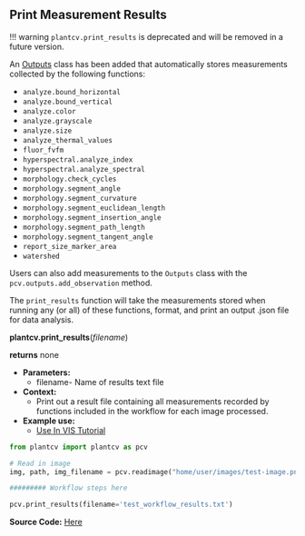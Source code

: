 ## Print Measurement Results 

!!! warning
    `plantcv.print_results` is deprecated and will be removed in a future version.

An [Outputs](outputs.md) class has been added that automatically stores measurements collected by the following 
functions:

* `analyze.bound_horizontal`
* `analyze.bound_vertical`
* `analyze.color`
* `analyze.grayscale`
* `analyze.size`
* `analyze_thermal_values`
* `fluor_fvfm`
* `hyperspectral.analyze_index`
* `hyperspectral.analyze_spectral`
* `morphology.check_cycles`
* `morphology.segment_angle`
* `morphology.segment_curvature`
* `morphology.segment_euclidean_length`
* `morphology.segment_insertion_angle`
* `morphology.segment_path_length`
* `morphology.segment_tangent_angle`
* `report_size_marker_area`
* `watershed`

Users can also add measurements to the `Outputs` class with the `pcv.outputs.add_observation` method.


The `print_results` function will take the measurements stored when running any (or all) of these functions, format, and 
print an output .json file for data analysis. 

**plantcv.print_results**(*filename*)

**returns** none

- **Parameters:**
    - filename- Name of results text file
- **Context:**
    - Print out a result file containing all measurements recorded by functions included in the workflow
      for each image processed.  
- **Example use:**
    - [Use In VIS Tutorial](tutorials/vis_tutorial.md)  

```python
from plantcv import plantcv as pcv

# Read in image
img, path, img_filename = pcv.readimage("home/user/images/test-image.png")

######### Workflow steps here 

pcv.print_results(filename='test_workflow_results.txt')

```

**Source Code:** [Here](https://github.com/danforthcenter/plantcv/blob/main/plantcv/plantcv/print_results.py)
